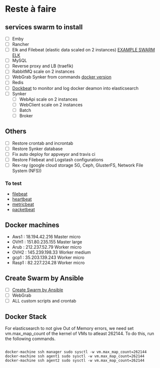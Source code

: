 # Reste à faire

## services swarm to install

- [ ] Emby
- [ ] Rancher
- [ ] Elk and Filebeat (elastic data scaled on 2 instances) [EXAMPLE SWARM ELK](https://github.com/ahromis/swarm-elk)
- [ ] MySQL
- [ ] Reverse proxy and LB (traefik)
- [ ] RabbitMQ scale on 2 instances
- [ ] WebGrab Synker from commands [docker version](https://github.com/linuxserver/docker-webgrabplus)
- [ ] Redis
- [ ] [Dockbeat](https://github.com/Ingensi/dockbeat) to monitor and log docker deamon into elasticsearch
- [ ] Synker
  - [ ] WebApi       scale on 2 instances
  - [ ] WebClient    scale on 2 instances
  - [ ] Batch
  - [ ] Broker

## Others

- [ ] Restore crontab and incrontab
- [ ] Restore Synker database
- [ ] Fix auto deploy for appveyor and travis ci
- [ ] Restore Filebeat and Logstash configurations
- [ ] Rex-ray (google cloud storage 5G,  Ceph, GlusterFS, Network File System (NFS))

### To test

* [filebeat][filebeat]
* [heartbeat][heartbeat]
* [metricbeat][metricbeat]
* [packetbeat][packetbeat]

[beats]: https://www.elastic.co/products/beats
[elastic]: https://www.elastic.co/
[filebeat]: https://www.elastic.co/guide/en/beats/filebeat/current/running-on-docker.html
[heartbeat]: https://www.elastic.co/guide/en/beats/heartbeat/current/running-on-docker.html
[metricbeat]: https://www.elastic.co/guide/en/beats/metricbeat/current/running-on-docker.html
[packetbeat]: https://www.elastic.co/guide/en/beats/packetbeat/current/running-on-docker.html

## Docker machines

- Aws1  : 18.194.42.216      Master    micro
- OVH1  : 151.80.235.155     Master    large
- Arub  : 212.237.52.79      Worker    micro
- OVH2  : 145.239.198.33     Worker    medium
- gcp1  : 35.203.139.243     Worker    micro
- Rasp1 : 82.227.224.28      Worker    micro

## Create Swarm by Ansible

- [ ] [Create Swarm by Ansible](https://thisendout.com/2016/09/13/deploying-docker-swarm-with-ansible/)
- [ ] WebGrab
- [ ] ALL custom scripts and crontab

## Docker Stack

For elasticsearch to not give Out of Memory errors, we need set vm.max_map_count of the kernel of VMs to atleast 262144. To do this, run the following commands.

```shell

docker-machine ssh manager sudo sysctl -w vm.max_map_count=262144
docker-machine ssh agent1 sudo sysctl -w vm.max_map_count=262144
docker-machine ssh agent2 sudo sysctl -w vm.max_map_count=262144

```